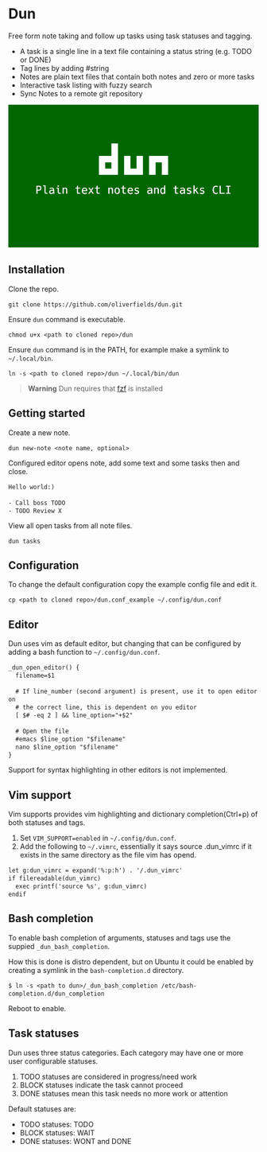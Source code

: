 # Dun

Free form note taking and follow up tasks using task statuses and tagging.

- A task is a single line in a text file containing a status string (e.g. TODO or DONE)
- Tag lines by adding #string
- Notes are plain text files that contain both notes and zero or more tasks
- Interactive task listing with fuzzy search
- Sync Notes to a remote git repository

![Dun commercial video](https://github.com/oliverfields/dun/blob/main/commercial/dun-commercial.gif)


## Installation

Clone the repo.

```
git clone https://github.com/oliverfields/dun.git
```

Ensure `dun` command is executable.

```
chmod u+x <path to cloned repo>/dun
```

Ensure `dun` command is in the PATH, for example make a symlink to `~/.local/bin`.

```
ln -s <path to cloned repo>/dun ~/.local/bin/dun
```

> **Warning**
> Dun requires that [fzf](https://github.com/junegunn/fzf) is installed


## Getting started

Create a new note.

```
dun new-note <note name, optional>
```

Configured editor opens note, add some text and some tasks then and close.

```
Hello world:)

- Call boss TODO
- TODO Review X
```

View all open tasks from all note files.

```
dun tasks
```


## Configuration

To change the default configuration copy the example config file and edit it.

```
cp <path to cloned repo>/dun.conf_example ~/.config/dun.conf
```


## Editor

Dun uses vim as default editor, but changing that can be configured by adding a bash function to `~/.config/dun.conf`.

```
_dun_open_editor() {
  filename=$1

  # If line_number (second argument) is present, use it to open editor on
  # the correct line, this is dependent on you editor
  [ $# -eq 2 ] && line_option="+$2"

  # Open the file
  #emacs $line_option "$filename"
  nano $line_option "$filename"
}
```

Support for syntax highlighting in other editors is not implemented.


## Vim support

Vim supports provides vim highlighting and dictionary completion(Ctrl+p) of both statuses and tags.

1. Set `VIM_SUPPORT=enabled` in `~/.config/dun.conf`.
2. Add the following to `~/.vimrc`, essentially it says source .dun_vimrc if it exists in the same directory as the file vim has opend.
  ```
  let g:dun_vimrc = expand('%:p:h') . '/.dun_vimrc'
  if filereadable(dun_vimrc)
    exec printf('source %s', g:dun_vimrc)
  endif
  ```


## Bash completion

To enable bash completion of arguments, statuses and tags use the suppied `_dun_bash_completion`.

How this is done is distro dependent, but on Ubuntu it could be enabled by creating a symlink in the `bash-completion.d` directory.

```
$ ln -s <path to dun>/_dun_bash_completion /etc/bash-completion.d/dun_completion
```

Reboot to enable.


## Task statuses

Dun uses three status categories. Each category may have one or more user configurable statuses.

1. TODO statuses are considered in progress/need work
2. BLOCK statuses indicate the task cannot proceed
3. DONE statuses mean this task needs no more work or attention

Default statuses are:

- TODO statuses: TODO
- BLOCK statuses: WAIT
- DONE statuses: WONT and DONE

